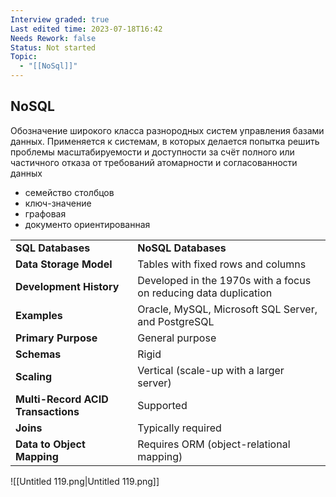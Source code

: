 ```yaml
---
Interview graded: true
Last edited time: 2023-07-18T16:42
Needs Rework: false
Status: Not started
Topic:
  - "[[NoSql]]"
---
```

## **NoSQL**

Обозначение широкого класса разнородных систем управления базами данных. Применяется к системам, в которых делается попытка решить проблемы масштабируемости и доступности за счёт полного или частичного отказа от требований атомарности и согласованности данных

- семейство столбцов
- ключ-значение
- графовая
- документо ориентированная

|   |   |
|---|---|
|**SQL Databases**|**NoSQL Databases**|
|**Data Storage Model**|Tables with fixed rows and columns|
|**Development History**|Developed in the 1970s with a focus on reducing data duplication|
|**Examples**|Oracle, MySQL, Microsoft SQL Server, and PostgreSQL|
|**Primary Purpose**|General purpose|
|**Schemas**|Rigid|
|**Scaling**|Vertical (scale-up with a larger server)|
|**Multi-Record ACID Transactions**|Supported|
|**Joins**|Typically required|
|**Data to Object Mapping**|Requires ORM (object-relational mapping)|

![[Untitled 119.png|Untitled 119.png]]